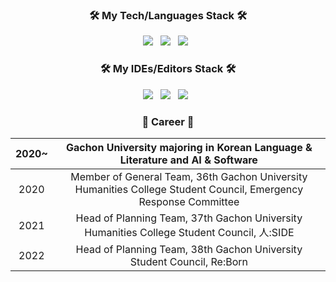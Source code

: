 <h3 align="center"></b>🛠 My Tech/Languages Stack 🛠</b></h3>
<p align="center">
<img src="https://img.shields.io/badge/C++-00599C?style=flat-square&logo=c%2B%2B&logoColor=white"/></a> &nbsp 
<img src="https://img.shields.io/badge/python-3670A0?style=for-the-badge&logo=python&logoColor=ffdd54"/></a> &nbsp 
<img src="https://img.shields.io/badge/Java-%23ED8B00.svg?style=for-the-badge&logo=java&logoColor=white"/></a> &nbsp </p>
<h3 align="center"></b>🛠 My IDEs/Editors Stack 🛠</b></h3>
<p align="center">
<img src="https://img.shields.io/badge/Visual%20Studio-5C2D91.svg?style=for-the-badge&logo=visual-studio&logoColor=white"/></a> &nbsp 
<img src="https://img.shields.io/badge/Visual%20Studio%20Code-0078d7.svg?style=for-the-badge&logo=visual-studio-code&logoColor=white"/></a> &nbsp 
<img src="https://img.shields.io/badge/Eclipse-FE7A16.svg?style=for-the-badge&logo=Eclipse&logoColor=white"/></a> &nbsp </p>
<h3 align="center"></b>💙 Career 💙</b></h3> 

|2020~|        Gachon University majoring in Korean Language & Literature and AI & Software       |
|:-----:|:-----------------------------------------------------------------------------------:|
|2020| Member of General Team, 36th Gachon University Humanities College Student Council, Emergency Response Committee|
|2021| Head of Planning Team, 37th Gachon University Humanities College Student Council, 人:SIDE|
|2022| Head of Planning Team, 38th Gachon University Student Council, Re:Born|
